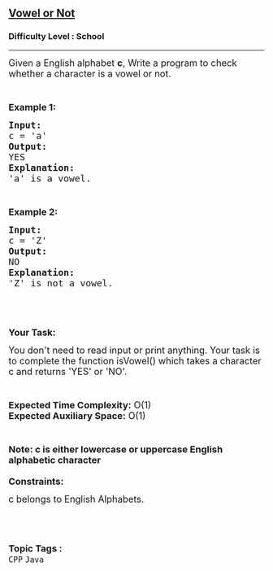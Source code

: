 <h2><a href="https://www.geeksforgeeks.org/problems/vowel-or-not0831/1?page=3&difficulty=School&sortBy=submissions">Vowel or Not</a></h2><h3>Difficulty Level : School</h3><hr><div class="problems_problem_content__Xm_eO"><p><span style="font-size:18px">Given a English alphabet <strong>c</strong>, Write a program to check whether a character is a vowel or not.</span></p>

<p>&nbsp;</p>

<p><strong><span style="font-size:18px">Example 1:</span></strong></p>

<pre><strong><span style="font-size:18px">Input:</span></strong>
<span style="font-size:18px">c = 'a'</span>
<strong><span style="font-size:18px">Output:</span></strong>
<span style="font-size:18px">YES</span>
<strong><span style="font-size:18px">Explanation:</span></strong>
<span style="font-size:18px">'a' is a vowel.</span></pre>

<p>&nbsp;</p>

<p><strong><span style="font-size:18px">Example 2:</span></strong></p>

<pre><strong><span style="font-size:18px">Input:</span></strong>
<span style="font-size:18px">c = 'Z'</span>
<strong><span style="font-size:18px">Output:</span></strong>
<span style="font-size:18px">NO</span>
<strong><span style="font-size:18px">Explanation:</span></strong>
<span style="font-size:18px">'Z' is not a vowel.</span></pre>

<p>&nbsp;</p>

<p>&nbsp;</p>

<p><strong><span style="font-size:18px">Your Task:</span></strong></p>

<p><span style="font-size:18px">You don't need to read input or print anything. Your task is to complete the function isVowel() which takes a character c and returns 'YES' or 'NO'.</span></p>

<p>&nbsp;</p>

<p><span style="font-size:18px"><strong>Expected Time Complexity:</strong> O(1)<br>
<strong>Expected Auxiliary Space:</strong> O(1)</span></p>

<p>&nbsp;</p>

<p><span style="font-size:18px"><strong>Note: c is either lowercase or uppercase English alphabetic character</strong><br>
<br>
<strong>Constraints:</strong></span></p>

<p><span style="font-size:18px">c belongs to English Alphabets.</span></p>

<p>&nbsp;</p>
</div><br><p><span style=font-size:18px><strong>Topic Tags : </strong><br><code>CPP</code>&nbsp;<code>Java</code>&nbsp;